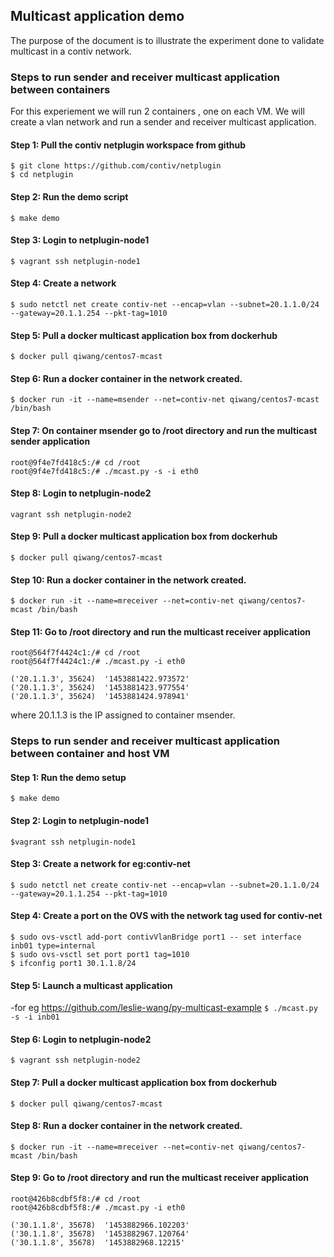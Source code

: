 ## Multicast application demo
The purpose of the document is to illustrate the experiment done to validate
multicast in a contiv network.

### Steps to run sender and receiver multicast application between containers
For this experiement we will run 2 containers , one on each VM. We will create a vlan network
and run a sender and receiver multicast application.

#### Step 1: Pull the contiv netplugin workspace from github
```
$ git clone https://github.com/contiv/netplugin
$ cd netplugin
```

#### Step 2: Run the demo script
`$ make demo`

#### Step 3: Login to netplugin-node1
`$ vagrant ssh netplugin-node1`

#### Step 4: Create a network
`$ sudo netctl net create contiv-net --encap=vlan --subnet=20.1.1.0/24 --gateway=20.1.1.254 --pkt-tag=1010`

#### Step 5: Pull a docker multicast application box from dockerhub
`$ docker pull qiwang/centos7-mcast`

#### Step 6: Run a docker container in the network created.
`$ docker run -it --name=msender --net=contiv-net qiwang/centos7-mcast /bin/bash`

#### Step 7: On container msender go to /root directory and run the multicast sender application
```
root@9f4e7fd418c5:/# cd /root
root@9f4e7fd418c5:/# ./mcast.py -s -i eth0
```
#### Step 8: Login to netplugin-node2
`vagrant ssh netplugin-node2`

#### Step 9: Pull a docker multicast application box from dockerhub
`$ docker pull qiwang/centos7-mcast`

#### Step 10: Run a docker container in the network created.
`$ docker run -it --name=mreceiver --net=contiv-net qiwang/centos7-mcast /bin/bash`

#### Step 11: Go to /root directory and run the multicast receiver application
```
root@564f7f4424c1:/# cd /root
root@564f7f4424c1:/# ./mcast.py -i eth0

('20.1.1.3', 35624)  '1453881422.973572'
('20.1.1.3', 35624)  '1453881423.977554'
('20.1.1.3', 35624)  '1453881424.978941'
```

where 20.1.1.3 is the IP assigned to container msender.


### Steps to run sender and receiver multicast application between container and host VM

#### Step 1: Run the demo setup
`$ make demo`

#### Step 2: Login to netplugin-node1
`$vagrant ssh netplugin-node1`

#### Step 3: Create a network for eg:contiv-net
`$ sudo netctl net create contiv-net --encap=vlan --subnet=20.1.1.0/24 --gateway=20.1.1.254 --pkt-tag=1010`

#### Step 4: Create a port on the OVS with the network tag used for contiv-net
```
$ sudo ovs-vsctl add-port contivVlanBridge port1 -- set interface inb01 type=internal
$ sudo ovs-vsctl set port port1 tag=1010
$ ifconfig port1 30.1.1.8/24
```

#### Step 5: Launch a multicast application
-for eg https://github.com/leslie-wang/py-multicast-example
`$ ./mcast.py -s -i inb01`

#### Step 6: Login to netplugin-node2
`$ vagrant ssh netplugin-node2`

#### Step 7: Pull a docker multicast application box from dockerhub
`$ docker pull qiwang/centos7-mcast`

#### Step 8: Run a docker container in the network created.
`$ docker run -it --name=mreceiver --net=contiv-net qiwang/centos7-mcast /bin/bash`

#### Step 9: Go to /root directory and run the multicast receiver application
```
root@426b8cdbf5f8:/# cd /root
root@426b8cdbf5f8:/# ./mcast.py -i eth0

('30.1.1.8', 35678)  '1453882966.102203'
('30.1.1.8', 35678)  '1453882967.120764'
('30.1.1.8', 35678)  '1453882968.12215'
```
